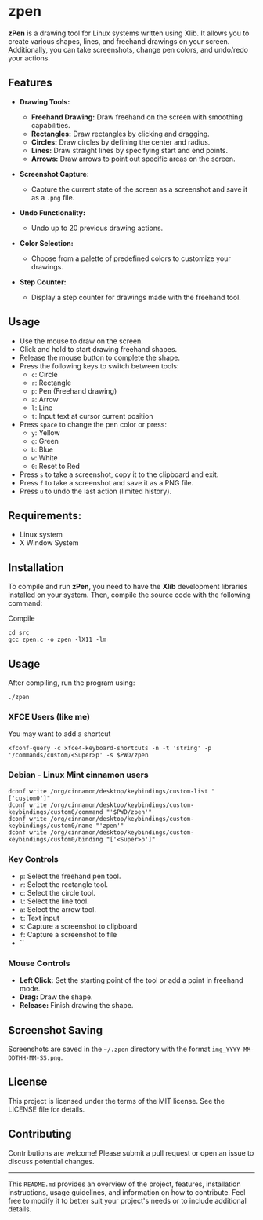 # zpen

**zPen** is a drawing tool for Linux systems written using Xlib. It allows you to create various shapes, lines, and freehand drawings on your screen. Additionally, you can take screenshots, change pen colors, and undo/redo your actions.
## Features

- **Drawing Tools:**
    
    - **Freehand Drawing:** Draw freehand on the screen with smoothing capabilities.
    - **Rectangles:** Draw rectangles by clicking and dragging.
    - **Circles:** Draw circles by defining the center and radius.
    - **Lines:** Draw straight lines by specifying start and end points.
    - **Arrows:** Draw arrows to point out specific areas on the screen.
- **Screenshot Capture:**
    
    - Capture the current state of the screen as a screenshot and save it as a `.png` file.
- **Undo Functionality:**
    
    - Undo up to 20 previous drawing actions.
- **Color Selection:**
    
    - Choose from a palette of predefined colors to customize your drawings.
- **Step Counter:**
    
    - Display a step counter for drawings made with the freehand tool.

## Usage

- Use the mouse to draw on the screen.
- Click and hold to start drawing freehand shapes.
- Release the mouse button to complete the shape.
- Press the following keys to switch between tools:
    - `c`: Circle
    - `r`: Rectangle
    - `p`: Pen (Freehand drawing)
    - `a`: Arrow
    - `l`: Line
    - `t`: Input text at cursor current position
- Press `space` to change the pen color or press:
	- `y`: Yellow
	- `g`: Green
	- `b`: Blue
	- `w`: White
	- `0`: Reset to Red
- Press `s` to take a screenshot, copy it to the clipboard and exit.
- Press `f` to take a screenshot and save it as a PNG file.
- Press `u` to undo the last action (limited history).
## Requirements:

- Linux system
- X Window System
## Installation

To compile and run **zPen**, you need to have the **Xlib** development libraries installed on your system. Then, compile the source code with the following command:

Compile

```
cd src
gcc zpen.c -o zpen -lX11 -lm
```

## Usage

After compiling, run the program using:

`./zpen`

### XFCE Users (like me)

You may want to add a shortcut 

`xfconf-query -c xfce4-keyboard-shortcuts -n -t 'string' -p '/commands/custom/<Super>p' -s $PWD/zpen`

### Debian - Linux Mint cinnamon users

```
dconf write /org/cinnamon/desktop/keybindings/custom-list "['custom0']"
dconf write /org/cinnamon/desktop/keybindings/custom-keybindings/custom0/command "'$PWD/zpen'"
dconf write /org/cinnamon/desktop/keybindings/custom-keybindings/custom0/name "'zpen'"
dconf write /org/cinnamon/desktop/keybindings/custom-keybindings/custom0/binding "['<Super>p']"

```
### Key Controls

- `p`: Select the freehand pen tool.
- `r`: Select the rectangle tool.
- `c`: Select the circle tool.
- `l`: Select the line tool.
- `a`: Select the arrow tool.
- `t`: Text input
- `s`: Capture a screenshot to clipboard
- `f`: Capture a screenshot to file
- ``

### Mouse Controls

- **Left Click:** Set the starting point of the tool or add a point in freehand mode.
- **Drag:** Draw the shape.
- **Release:** Finish drawing the shape.

## Screenshot Saving

Screenshots are saved in the `~/.zpen` directory with the format `img_YYYY-MM-DDTHH-MM-SS.png`.

## License

This project is licensed under the terms of the MIT license. See the LICENSE file for details.

## Contributing

Contributions are welcome! Please submit a pull request or open an issue to discuss potential changes.

---

This `README.md` provides an overview of the project, features, installation instructions, usage guidelines, and information on how to contribute. Feel free to modify it to better suit your project's needs or to include additional details.
